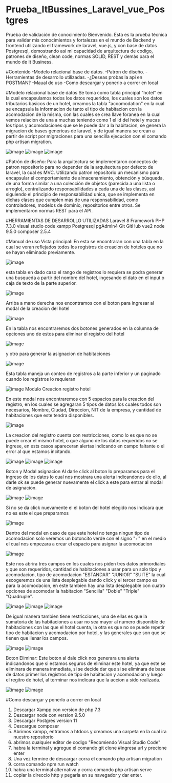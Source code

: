 # Prueba_ItBussines_Laravel_vue_Postgres
Prueba de validación de conocimiento
Bienvenido. 
Esta es la prueba técnica para validar mis conocimientos y fortalezas en el mundo de Backend y frontend utilizando el framework de laravel, vue.js, y con base de datos Postgresql, demostrando así mi capacidad de arquitectura de codigo, patrones de diseño, clean code, normas SOLID, REST y demás para el mundo de It Business.

#Contenido
-Modelo relacional base de datos.
-Patron de diseño.
-Herramientas de desarrollo utilizadas.
-¿Deseas probas la api en POSTMAN?
-Maual de uso
-Como descargar y ponerlo a correr en local

#Modelo relacional base de datos
Se toma como tabla principal "hotel" en la cual encapsulamos todos los datos requeridos, los cuales son los datos tributarios basicos de un hotel, creamos la tabla "acoomodation" en la cual se encapsula la informacion de tanto el tipo de habitacion con la acomodacion de la misma, con las cuales se crea llave foranea en la cual vemos relacion de una a muchas teniendo como 1 el id del hotel y mucas los tipos y acomodaciones que se le puede dar a la habitacion, se genera la migracion de bases genericas de laravel, y de igual manera se crean a partir de script por migraciones para una sencilla ejecucion con el comando php artisan migration.

![image](https://user-images.githubusercontent.com/79348915/223677687-696cbb77-0d61-4b16-a011-bc31a1d099f3.png)
![image](https://user-images.githubusercontent.com/79348915/223677999-43cb2a0f-ab53-48ec-b4cf-ee59cf01b586.png)
![image](https://user-images.githubusercontent.com/79348915/223678094-d3aa2f05-5749-42c0-81c8-4b8e4a5f975d.png)


#Patrón de diseño:
Para la arquitectura se implementaron conceptos de patron repositorio para no depender de la arquitectura por defecto de laravel, la cual es MVC. Utilizando patron repositorio un mecanismo para encapsular el comportamiento de almacenamiento, obtención y búsqueda, de una forma similar a una colección de objetos (parecida a una lista o arreglo), centralizando responsabilidades a cada una de las clases, así siguiendo el principio de responsabilidad unica, que se implementa en dichas clases que cumplen más de una responsabilidad, como controladores, modelos de dominio, repositorios entre otros. Se implementaron normas REST para el API.

#HERRAMIENTAS DE DESARROLLO UTILIZADAS
Laravel 8 Framework 
PHP 7.3.0
visual studio code
xampp
Postgresql pgAdmin4
Git
GitHub
vue2
node 9.5.0
composer 2.5.4

#Manual de uso 
Vista principal: 
En esta se encontraran con una tabla en la cual se veran reflejados todos los registros de creacion de hoteles que no se hayan eliminado previamente.

![image](https://user-images.githubusercontent.com/79348915/223685641-0393f33d-5c1a-481b-b676-1647e2dd6fe9.png)

esta tabla en dado caso el rango de registros lo requiera se podra generar una busqueda a partir del nombre del hotel, ingesando el dato en el input o caja de texto de la parte superior.

![image](https://user-images.githubusercontent.com/79348915/223686086-69fefba2-db7c-4511-8887-dd6afb919f38.png)

Arriba a mano derecha nos encontramos con el boton para ingresar al modal de la creacion del hotel 

![image](https://user-images.githubusercontent.com/79348915/223686290-8dde8f00-a026-4cff-b06b-4ca7a7d409f0.png)

En la tabla nos encontraremos dos botones generados en la columna de opciones uno de estos para eliminar el registro del hotel

![image](https://user-images.githubusercontent.com/79348915/223686416-937a38f9-bc19-46fa-a0c0-5c50b48cec1a.png)

y otro para generar la asignacion de habitaciones

![image](https://user-images.githubusercontent.com/79348915/223686501-7001ff78-954f-483d-a8fd-386c68670f96.png)

Esta tabla maneja un conteo de registros a la parte inferior y un paginado cuando los registros lo requieran

![image](https://user-images.githubusercontent.com/79348915/223686593-15fafab4-22b6-4e2d-b3a4-714ffbaf93ae.png)
Modulo Creacion registro hotel

En este modal nos encontraremos con 5 espacios para la creacion del registro, en los cuales se agregaran 5 tipos de datos los cuales todos son necesarios, Nombre, Ciudad, Direccion, NIT de la empresa, y cantidad de habitaciones que este tendra disponibles.

![image](https://user-images.githubusercontent.com/79348915/223686736-da8e47f4-e726-4f77-8f06-9c748ae1b328.png)

La creacion del registro cuenta con restricciones, como lo es que no se puede crear el mismo hotel, o que alguno de los datos requeridos no se ingrese, en ests casos apareceran alertas indicando en campo faltante o el error al que estamos incitando.

![image](https://user-images.githubusercontent.com/79348915/223686879-7161efea-05f4-49e5-a2e9-8fc3ad0fdf47.png)
![image](https://user-images.githubusercontent.com/79348915/223687140-e68c5ab1-2f00-4da1-90a7-8738e6ff7ed3.png)
![image](https://user-images.githubusercontent.com/79348915/223687367-fa590c34-47d4-46bf-a531-5eacb0e43c97.png)

Boton y Modal asignacion
Al darle click al boton lo preparamos para el ingreso de los datos lo cual nos mostrara una alerta indicandonos de ello, al darle ok se puede generar nuevamente el click a este para entrar al modal de asignacion.

![image](https://user-images.githubusercontent.com/79348915/223687474-faa9fd2a-7d70-4716-9ee5-dbbbf7c25e31.png)
![image](https://user-images.githubusercontent.com/79348915/223687557-35d6eac4-3b64-4390-bb92-2dc1692cafbf.png)

Si no se da click nuevamente el el boton del hotel elegido nos indicara que no es este el que preparamos

![image](https://user-images.githubusercontent.com/79348915/223687823-6538bb92-c06b-4c4e-ae09-cef8448961c7.png)

Dentro del modal en caso de que este hotel no tenga ningun tipo de acomodacion solo veremos un botoncito verde con el signo "+" en el medio el cual nos empezara a crear el espacio para asignar la acomodacion

![image](https://user-images.githubusercontent.com/79348915/223687999-47a0476b-8a4e-4ae9-9c73-c2e8b558ac58.png)

Este nos abrira tres campos en los cuales nos piden tres datos primordiales y que son requeridos, cantidad de habitaciones a usar para un solo tipo y acomodacion, tipo de acomodacion "ESTANDAR" "JUNIOR" "SUITE" la cual escogeremos de una lista desplegable dando click y el tercer campo es para la acomodacion, en este tambien hay una lista desplegable con cuatro opciones de acomodar la habitacion "Sencilla" "Doble" "Triple" "Quadruple".

![image](https://user-images.githubusercontent.com/79348915/223688117-dcb01c3b-d879-43fe-8844-6db57e1022a7.png)
![image](https://user-images.githubusercontent.com/79348915/223688186-d9c426b2-3487-43e3-944c-b07d45123ec3.png)
![image](https://user-images.githubusercontent.com/79348915/223688240-352e9c81-3a63-4819-b17b-59a1fa77604f.png)

De igual manera tambien tiene restricciones, una de ellas es que la sumatoria de las habitaciones a usar no sea mayor al numero disponible de habitaciones con las que el hotel cuenta, la otra es que no se puede repetir tipo de habitacion y acomodacion por hotel, y las generales que son que se tienen que llenar los campos.

![image](https://user-images.githubusercontent.com/79348915/223688474-5c8e9cb2-667e-4b8f-b657-129af3aab351.png)
![image](https://user-images.githubusercontent.com/79348915/223688916-70f572c6-7a34-4611-83da-0840610551d5.png)

Boton Eliminar:
Este boton al dale click nos generara una alerta indicandonos que si estamos seguros de eliminar este hotel, ya que este se eliminara de manera inmediata, si se decide dar que si se eliminara de base de datos primer los registros de tipo de habitacion y acomodacion y luego el regitro de hotel, al terminar nos indicara que la accion a sido realizada.

![image](https://user-images.githubusercontent.com/79348915/223689027-87d128be-93e8-4dd5-a376-25bf0d07f210.png)
![image](https://user-images.githubusercontent.com/79348915/223689087-b26b2220-ccaf-43fc-bd79-73ead1a62742.png)

#Como descargar y ponerlo a correr en local
  1. Descargar Xampp con version de php 7.3
  2. Descargar node con version 9.5.0
  3. Descargar Postgres version 11
  4. Descargue composer
  5. Abrimos xampp, entramos a htdocs y creamos una carpeta en la cual ira nuestro repositorio
  6. abrimos cualquier editor de codigo "Recomiendo Visual Studio Code" 
  7. habra la terminal y agregue el comando git clone #ingresa url y precione enter
  8. Una vez termine de descargar corra el comando php artisan migration
  9. corra comando npm run watch
  10. habra una terminal alternativa y corra comando php artisan serve
  11. copiar la direccio http y pegarla en su navegador y dar enter.
  

